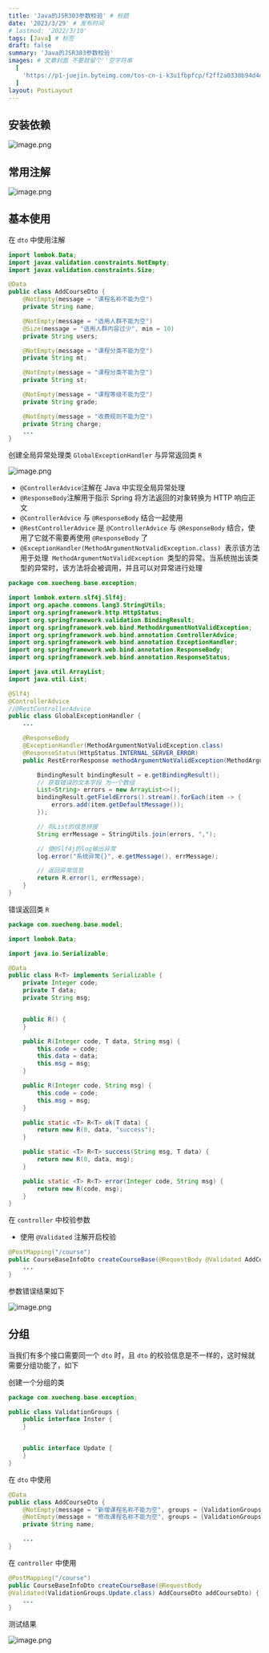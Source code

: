 ```yaml
---
title: 'Java的JSR303参数校验' # 标题
date: '2023/3/29' # 发布时间
# lastmod: '2022/3/10'
tags: [Java] # 标签
draft: false
summary: 'Java的JSR303参数校验'
images: # 文章封面 不要就留个''空字符串
  [
    'https://p1-juejin.byteimg.com/tos-cn-i-k3u1fbpfcp/f2ff2a0330b94d4d935cd2cc26a1b4f5~tplv-k3u1fbpfcp-zoom-crop-mark:1512:1512:1512:851.awebp?',
  ]
layout: PostLayout
---
```


## 安装依赖

![image.png](https://p1-juejin.byteimg.com/tos-cn-i-k3u1fbpfcp/a7db18c8658140b6826c0383b9ad6686~tplv-k3u1fbpfcp-watermark.image?)

## 常用注解

![image.png](https://p1-juejin.byteimg.com/tos-cn-i-k3u1fbpfcp/349a9540f93645a48408641215698770~tplv-k3u1fbpfcp-watermark.image?)

## 基本使用

在 `dto` 中使用注解

```java
import lombok.Data;
import javax.validation.constraints.NotEmpty;
import javax.validation.constraints.Size;

@Data
public class AddCourseDto {
    @NotEmpty(message = "课程名称不能为空")
    private String name;

    @NotEmpty(message = "适用人群不能为空")
    @Size(message = "适用人群内容过少", min = 10)
    private String users;

    @NotEmpty(message = "课程分类不能为空")
    private String mt;

    @NotEmpty(message = "课程分类不能为空")
    private String st;

    @NotEmpty(message = "课程等级不能为空")
    private String grade;

    @NotEmpty(message = "收费规则不能为空")
    private String charge;
    ...
}
```

创建全局异常处理类 `GlobalExceptionHandler` 与异常返回类 `R`

![image.png](https://p6-juejin.byteimg.com/tos-cn-i-k3u1fbpfcp/98d052d34d314f4bbf0c631a4d042d22~tplv-k3u1fbpfcp-watermark.image?)

- `@ControllerAdvice`注解在 Java 中实现全局异常处理
- `@ResponseBody`注解用于指示 Spring 将方法返回的对象转换为 HTTP 响应正文
- `@ControllerAdvice` 与 `@ResponseBody` 结合一起使用
- `@RestControllerAdvice` 是 `@ControllerAdvice` 与 `@ResponseBody` 结合，使用了它就不需要再使用 `@ResponseBody` 了
- `@ExceptionHandler(MethodArgumentNotValidException.class)`  表示该方法用于处理  `MethodArgumentNotValidException`  类型的异常。当系统抛出该类型的异常时，该方法将会被调用，并且可以对异常进行处理

```java
package com.xuecheng.base.exception;

import lombok.extern.slf4j.Slf4j;
import org.apache.commons.lang3.StringUtils;
import org.springframework.http.HttpStatus;
import org.springframework.validation.BindingResult;
import org.springframework.web.bind.MethodArgumentNotValidException;
import org.springframework.web.bind.annotation.ControllerAdvice;
import org.springframework.web.bind.annotation.ExceptionHandler;
import org.springframework.web.bind.annotation.ResponseBody;
import org.springframework.web.bind.annotation.ResponseStatus;

import java.util.ArrayList;
import java.util.List;

@Slf4j
@ControllerAdvice
//@RestControllerAdvice
public class GlobalExceptionHandler {
    ...

    @ResponseBody
    @ExceptionHandler(MethodArgumentNotValidException.class)
    @ResponseStatus(HttpStatus.INTERNAL_SERVER_ERROR)
    public RestErrorResponse methodArgumentNotValidException(MethodArgumentNotValidException e) {

        BindingResult bindingResult = e.getBindingResult();
        // 获取错误的文本字段 为一个数组
        List<String> errors = new ArrayList<>();
        bindingResult.getFieldErrors().stream().forEach(item -> {
            errors.add(item.getDefaultMessage());
        });

        // 将List的信息拼接
        String errMessage = StringUtils.join(errors, ",");

        // 使@Slf4j的log输出异常
        log.error("系统异常{}", e.getMessage(), errMessage);

        // 返回异常信息
        return R.error(1, errMessage);
    }
}
```

错误返回类 `R`

```java
package com.xuecheng.base.model;

import lombok.Data;

import java.io.Serializable;

@Data
public class R<T> implements Serializable {
    private Integer code;
    private T data;
    private String msg;


    public R() {
    }

    public R(Integer code, T data, String msg) {
        this.code = code;
        this.data = data;
        this.msg = msg;
    }

    public R(Integer code, String msg) {
        this.code = code;
        this.msg = msg;
    }

    public static <T> R<T> ok(T data) {
        return new R(0, data, "success");
    }

    public static <T> R<T> success(String msg, T data) {
        return new R(0, data, msg);
    }

    public static <T> R<T> error(Integer code, String msg) {
        return new R(code, msg);
    }
}
```

在 `controller` 中校验参数

- 使用 `@Validated` 注解开启校验

```java
@PostMapping("/course")
public CourseBaseInfoDto createCourseBase(@RequestBody @Validated AddCourseDto addCourseDto) {
    ...
}
```

参数错误结果如下

![image.png](https://p9-juejin.byteimg.com/tos-cn-i-k3u1fbpfcp/051184cdf7ce47f59bd4bb62aa4bc681~tplv-k3u1fbpfcp-watermark.image?)

## 分组

当我们有多个接口需要同一个 `dto` 时，且 `dto` 的校验信息是不一样的，这时候就需要分组功能了，如下

创建一个分组的类

```java
package com.xuecheng.base.exception;

public class ValidationGroups {
    public interface Inster {
    }


    public interface Update {
    }
}
```

在 `dto` 中使用

```java
@Data
public class AddCourseDto {
    @NotEmpty(message = "新增课程名称不能为空", groups = {ValidationGroups.Inster.class})
    @NotEmpty(message = "修改课程名称不能为空", groups = {ValidationGroups.Update.class})
    private String name;

    ...
}
```

在 `controller` 中使用

```java
@PostMapping("/course")
public CourseBaseInfoDto createCourseBase(@RequestBody
@Validated(ValidationGroups.Update.class) AddCourseDto addCourseDto) {
    ...
}
```

测试结果

![image.png](https://p3-juejin.byteimg.com/tos-cn-i-k3u1fbpfcp/3c0af0ef99d24a339cf9316f6addb8e2~tplv-k3u1fbpfcp-watermark.image?)
